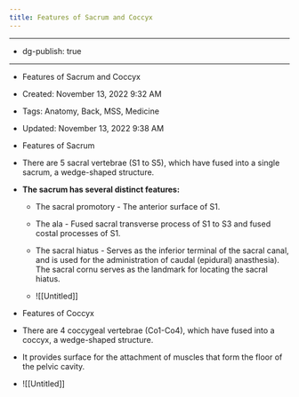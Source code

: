 ```yaml
---
title: Features of Sacrum and Coccyx
---
```


- --

- dg-publish: true

- --

- Features of Sacrum and Coccyx

- Created: November 13, 2022 9:32 AM

- Tags: Anatomy, Back, MSS, Medicine

- Updated: November 13, 2022 9:38 AM

- Features of Sacrum

- There are 5 sacral vertebrae (S1 to S5), which have fused into a single sacrum, a wedge-shaped structure.

- **********************************************************************************The sacrum has several distinct features:**********************************************************************************
	 - The sacral promotory - The anterior surface of S1.

	 - The ala - Fused sacral transverse process of S1 to S3 and fused costal processes of S1.

	 - The sacral hiatus - Serves as the inferior terminal of the sacral canal, and is used for the administration of caudal (epidural) anasthesia). The sacral cornu serves as the landmark for locating the sacral hiatus.

	 - ![[Untitled]]

- Features of Coccyx

- There are 4 coccygeal vertebrae (Co1-Co4), which have fused into a coccyx, a wedge-shaped structure.

- It provides surface for the attachment of muscles that form the floor of the pelvic cavity.

- ![[Untitled]]
